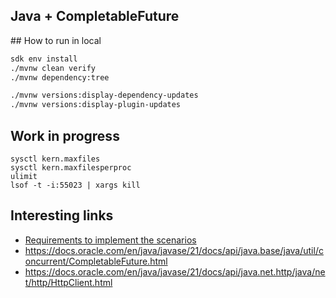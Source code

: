 Java + CompletableFuture
-----------------------

## How to run in local

```bash
sdk env install
./mvnw clean verify
./mvnw dependency:tree

./mvnw versions:display-dependency-updates
./mvnw versions:display-plugin-updates
```

## Work in progress

```
sysctl kern.maxfiles 
sysctl kern.maxfilesperproc
ulimit
lsof -t -i:55023 | xargs kill
```

## Interesting links

- [Requirements to implement the scenarios](../README.md)
- https://docs.oracle.com/en/java/javase/21/docs/api/java.base/java/util/concurrent/CompletableFuture.html
- https://docs.oracle.com/en/java/javase/21/docs/api/java.net.http/java/net/http/HttpClient.html